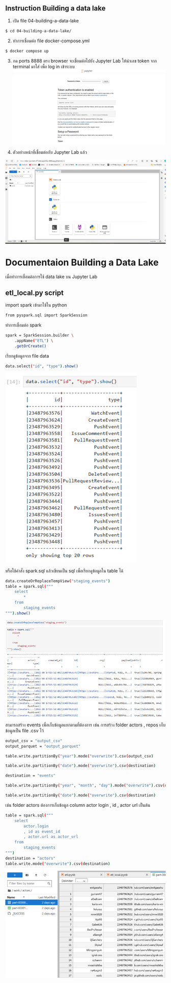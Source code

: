 ## Instruction Building a data lake ##
1. เปิด file 04-building-a-data-lake
```sh
$ cd 04-building-a-data-lake/
```
2. ทำการเชื่อมต่อ file docker-compose.yml
```sh
$ docker compose up
```
3. กด ports 8888 ตรง browser จะเชื่อมต่อไปยัง Jupyter Lab ให้นำเลข token จาก terminal มาใส่ เพื่อ log in เข้าระบบ
![Alt text](image_readme/pic1.png)
 
4. ตัวอย่างหน้าที่เชื่อมต่อกับ Jupyter Lab แล้ว

![Alt text](image_readme/pic2.png)

# Documentaion Building a Data Lake
เมื่อทำการเชื่อมต่อการใช้ data lake บน Jupyter Lab
## etl_local.py script
import spark เข้ามาใช้ใน python
```sh
from pyspark.sql import SparkSession
```
ทำการเชื่อมต่อ spark 
```sh
spark = SparkSession.builder \
    .appName("ETL") \
    .getOrCreate()
```
เรียกดูข้อมูลจาก file data 
```sh
data.select("id", "type").show()
```
![Alt text](image_readme/pic3.png)

หรือใช้คำสั่ง spark.sql แล้วเขียนเป็น sql เพื่อเรียกดูข้อมูลใน table ได้
```sh
data.createOrReplaceTempView("staging_events")
table = spark.sql("""
    select
        *
    from
        staging_events
""").show()
```
![Alt text](image_readme/pic8.png)

สามารถสร้าง events เพื่อเก็บข้อมูลแยกตามที่ต้องการ เช่น การสร้าง folder actors , repos เก็บข้อมูลเป็น file .csv ไว้
```sh
output_csv = "output_csv"
output_parquet = "output_parquet"
```
```sh
table.write.partitionBy("year").mode("overwrite").csv(output_csv)
```
```sh
table.write.partitionBy("date").mode("overwrite").csv(destination)
```
```sh
destination = "events"
```
```sh
table.write.partitionBy("year", "month", "day").mode("overwrite").csv(destination)
```
```sh
table.write.partitionBy("date").mode("overwrite").csv(destination)
```
เช่น folder actors ต้องการเก็บข้อมูล column  actor login , id , actor url เป็นต้น
```sh
table = spark.sql("""
    select
        actor.login
        , id as event_id
        , actor.url as actor_url
    from
        staging_events
""")
destination = "actors"
table.write.mode("overwrite").csv(destination)
```
![Alt text](image_readme/pic6.png)